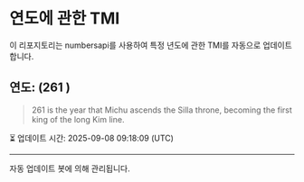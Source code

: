 
# 연도에 관한 TMI

이 리포지토리는 numbersapi를 사용하여 특정 년도에 관한 TMI를 자동으로 업데이트합니다.

## 연도: (261 )
> 261 is the year that Michu ascends the Silla throne, becoming the first king of the long Kim line.

⏳ 업데이트 시간: 2025-09-08 09:18:09 (UTC)

---
자동 업데이트 봇에 의해 관리됩니다.
